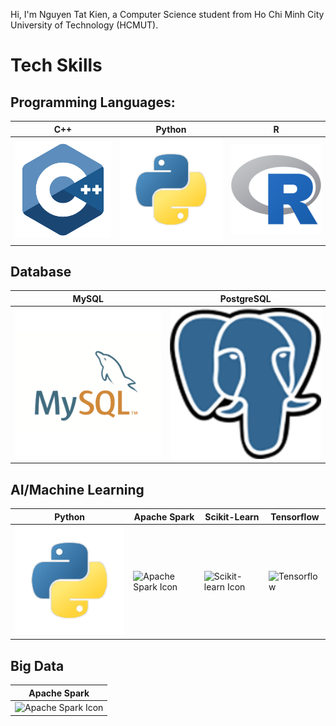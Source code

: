 Hi, I'm Nguyen Tat Kien, a Computer Science student from Ho Chi Minh City University of Technology (HCMUT).

# Tech Skills

## Programming Languages:

|C++|Python|R|
|---|------|-|
|![C++ Logo](https://raw.githubusercontent.com/github/explore/main/topics/cpp/cpp.png)|![Python Logo](https://raw.githubusercontent.com/github/explore/main/topics/python/python.png) |![R Logo](https://raw.githubusercontent.com/github/explore/main/topics/r/r.png)

## Database
|MySQL|PostgreSQL|
|-----|----------|
|![MySQL Logo](https://raw.githubusercontent.com/github/explore/main/topics/mysql/mysql.png)|![PostgreSQL Logo](https://raw.githubusercontent.com/github/explore/main/topics/postgresql/postgresql.png)

## AI/Machine Learning

|Python|Apache Spark|Scikit-Learn|Tensorflow|
|------|------------|------------|----------|
|![Python Logo](https://raw.githubusercontent.com/github/explore/main/topics/python/python.png)|![Apache Spark Icon](https://spark.apache.org/images/spark-logo-trademark.png)|![Scikit-learn Icon](https://raw.githubusercontent.com/scikit-learn/scikit-learn/main/doc/logos/scikit-learn-logo.png)|![Tensorflow](https://camo.githubusercontent.com/fe5ced87b3ae4c3c7c36fbeff02c3e0f99edae2dd1dd9d7b58195115788760ad/68747470733a2f2f7777772e74656e736f72666c6f772e6f72672f696d616765732f74665f6c6f676f5f686f72697a6f6e74616c2e706e67)

## Big Data

|Apache Spark|
|------------|
|![Apache Spark Icon](https://spark.apache.org/images/spark-logo-trademark.png)|

<!---
tatkien/tatkien is a ✨ special ✨ repository because its `README.md` (this file) appears on your GitHub profile.
You can click the Preview link to take a look at your changes.
--->
